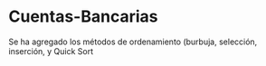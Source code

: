 # Cuentas-Bancarias
Se ha agregado los métodos de ordenamiento (burbuja, selección, inserción, y Quick Sort
